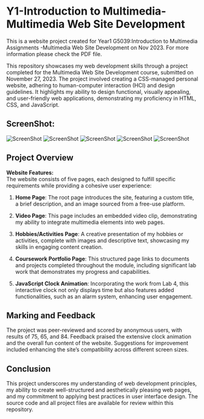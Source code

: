 # Y1-Introduction to Multimedia-Multimedia Web Site Development
This is a website project created for Year1 G5039:Introduction to Multimedia Assignments -Multimedia Web Site Development on Nov 2023. For more information please check the PDF file.

This repository showcases my web development skills through a project completed for the Multimedia Web Site Development course, submitted on November 27, 2023. The project involved creating a CSS-managed personal website, adhering to human-computer interaction (HCI) and design guidelines. It highlights my ability to design functional, visually appealing, and user-friendly web applications, demonstrating my proficiency in HTML, CSS, and JavaScript.

## ScreenShot:
![ScreenShot](https://github.com/dundd2/Y1-Introduction-to-Multimedia-Multimedia-Web-Site-Development/blob/main/SC%20(1).png)
![ScreenShot](https://github.com/dundd2/Y1-Introduction-to-Multimedia-Multimedia-Web-Site-Development/blob/main/SC%20(2).png)
![ScreenShot](https://github.com/dundd2/Y1-Introduction-to-Multimedia-Multimedia-Web-Site-Development/blob/main/SC%20(3).png)
![ScreenShot](https://github.com/dundd2/Y1-Introduction-to-Multimedia-Multimedia-Web-Site-Development/blob/main/SC%20(4).png)
![ScreenShot](https://github.com/dundd2/Y1-Introduction-to-Multimedia-Multimedia-Web-Site-Development/blob/main/SC%20(5).png)

## Project Overview

**Website Features:**  
The website consists of five pages, each designed to fulfill specific requirements while providing a cohesive user experience:

1. **Home Page**: The root page introduces the site, featuring a custom title, a brief description, and an image sourced from a free-use platform.

2. **Video Page**: This page includes an embedded video clip, demonstrating my ability to integrate multimedia elements into web pages.

3. **Hobbies/Activities Page**: A creative presentation of my hobbies or activities, complete with images and descriptive text, showcasing my skills in engaging content creation.

4. **Coursework Portfolio Page**: This structured page links to documents and projects completed throughout the module, including significant lab work that demonstrates my progress and capabilities.

5. **JavaScript Clock Animation**: Incorporating the work from Lab 4, this interactive clock not only displays time but also features added functionalities, such as an alarm system, enhancing user engagement.

## Marking and Feedback

The project was peer-reviewed and scored by anonymous users, with results of 75, 65, and 84. Feedback praised the extensive clock animation and the overall fun content of the website. Suggestions for improvement included enhancing the site’s compatibility across different screen sizes.

## Conclusion

This project underscores my understanding of web development principles, my ability to create well-structured and aesthetically pleasing web pages, and my commitment to applying best practices in user interface design. The source code and all project files are available for review within this repository.
